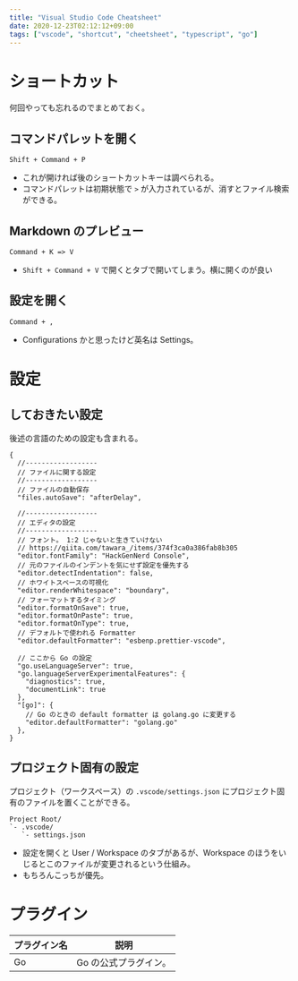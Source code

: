 ```yaml
---
title: "Visual Studio Code Cheatsheet"
date: 2020-12-23T02:12:12+09:00
tags: ["vscode", "shortcut", "cheetsheet", "typescript", "go"]
---
```


# ショートカット

何回やっても忘れるのでまとめておく。

## コマンドパレットを開く

```
Shift + Command + P
```

- これが開ければ後のショートカットキーは調べられる。
- コマンドパレットは初期状態で `>` が入力されているが、消すとファイル検索ができる。

## Markdown のプレビュー

```
Command + K => V
```

- `Shift + Command + V` で開くとタブで開いてしまう。横に開くのが良い

## 設定を開く

```
Command + ,
```

- Configurations かと思ったけど英名は Settings。

# 設定

## しておきたい設定

後述の言語のための設定も含まれる。

```
{
  //------------------
  // ファイルに関する設定
  //------------------
  // ファイルの自動保存
  "files.autoSave": "afterDelay",

  //------------------
  // エディタの設定
  //------------------
  // フォント。 1:2 じゃないと生きていけない
  // https://qiita.com/tawara_/items/374f3ca0a386fab8b305
  "editor.fontFamily": "HackGenNerd Console",
  // 元のファイルのインデントを気にせず設定を優先する
  "editor.detectIndentation": false,
  // ホワイトスペースの可視化
  "editor.renderWhitespace": "boundary",
  // フォーマットするタイミング
  "editor.formatOnSave": true,
  "editor.formatOnPaste": true,
  "editor.formatOnType": true,
  // デフォルトで使われる Formatter
  "editor.defaultFormatter": "esbenp.prettier-vscode",

  // ここから Go の設定
  "go.useLanguageServer": true,
  "go.languageServerExperimentalFeatures": {
    "diagnostics": true,
    "documentLink": true
  },
  "[go]": {
    // Go のときの default formatter は golang.go に変更する
    "editor.defaultFormatter": "golang.go"
  },
}
```

## プロジェクト固有の設定

プロジェクト（ワークスペース）の `.vscode/settings.json` にプロジェクト固有のファイルを置くことができる。

```
Project Root/
`- .vscode/
   `- settings.json
```

- 設定を開くと User / Workspace のタブがあるが、Workspace のほうをいじるとこのファイルが変更されるという仕組み。
- もちろんこっちが優先。

# プラグイン

| プラグイン名 | 説明                  |
| ------------ | --------------------- |
| Go           | Go の公式プラグイン。 |
